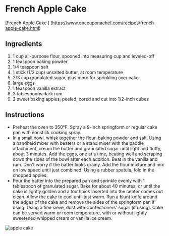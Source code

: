 #  French Apple Cake #

[French Apple Cake ] (https://www.onceuponachef.com/recipes/french-apple-cake.html)

## Ingredients ##
1. 1 cup all-purpose flour, spooned into measuring cup and leveled-off
2. 1 teaspoon baking powder
3. 1/4 teaspoon salt
4. 1 stick (1/2 cup) unsalted butter, at room temperature
5. 2/3 cup granulated sugar, plus more for sprinkling over cake
6. large eggs
7. 1 teaspoon vanilla extract
8. 3 tablespoons dark rum
9. 2 sweet baking apples, peeled, cored and cut into 1/2-inch cubes 


## Instructions ##
* Preheat the oven to 350°F. Spray a 9-inch springform or regular cake pan with nonstick cooking spray.
* In a small bowl, whisk together the flour, baking powder and salt.
Using a handheld mixer with beaters or a stand mixer with the paddle attachment, cream the butter and granulated sugar until light and fluffy, about 3 minutes. Add the eggs, one at a time, beating well and scraping down the sides of the bowl after each addition. Beat in the vanilla and rum. Don't worry if the batter looks grainy. Add the flour mixture and mix on low speed until just combined. Using a rubber spatula, fold in the chopped apples.
* Pour the batter into the prepared pan and sprinkle evenly with 1 tablespoon of granulated sugar. Bake for about 40 minutes, or until the cake is lightly golden and a toothpick inserted into the center comes out clean. Allow the cake to cool until just warm. Run a blunt knife around the edges of the cake and remove the sides of the springform pan if using. Using a fine sieve, dust with Confectioners' sugar (if using). Cake can be served warm or room temperature, with or without lightly sweetened whipped cream or vanilla ice cream.

![apple cake](https://github.com/Ifaats/img/french-apple-cake.jpg)
